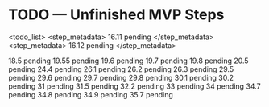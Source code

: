 # TODO — Unfinished MVP Steps

<todo_list>
  <phase id="5" name="Narrative and Quest Layer">
    <step id="16.11">
      <step_metadata>
        <number>16.11</number>
        <title>Hazard-to-System Integration Matrix</title>
        <status>pending</status>
      </step_metadata>
      <linear key="GET-5" />
    </step>
    <step id="16.12">
      <step_metadata>
        <number>16.12</number>
        <title>Role-Based Procedural Dialogue Templates</title>
        <status>pending</status>
      </step_metadata>
      <linear key="GET-6" />
    </step>
  </phase>

  <phase id="6" name="Visual and Navigation Upgrades">
    <step id="18.5">
      <step_metadata>
        <number>18.5</number>
        <title>Centralize Depth Ordering and Camera PostFX Defaults</title>
        <status>pending</status>
      </step_metadata>
      <linear key="GET-7" />
    </step>
    <step id="19.55">
      <step_metadata>
        <number>19.55</number>
        <title>Adaptive NPC FSM Behaviors</title>
        <status>pending</status>
      </step_metadata>
      <linear key="GET-8" />
    </step>
    <step id="19.6">
      <step_metadata>
        <number>19.6</number>
        <title>Implement Witness Memory & Regional Heat</title>
        <status>pending</status>
      </step_metadata>
      <linear key="GET-9" />
    </step>
    <step id="19.7">
      <step_metadata>
        <number>19.7</number>
        <title>Street-Tension Director</title>
        <status>pending</status>
      </step_metadata>
      <linear key="GET-10" />
    </step>
    <step id="19.8">
      <step_metadata>
        <number>19.8</number>
        <title>Establish Atlas-Driven Noir Lighting Pipeline</title>
        <status>pending</status>
      </step_metadata>
      <linear key="GET-11" />
    </step>
    <step id="20.5">
      <step_metadata>
        <number>20.5</number>
        <title>Streamable World Parcel Infrastructure</title>
        <status>pending</status>
      </step_metadata>
      <linear key="GET-12" />
    </step>
  </phase>

  <phase id="7" name="Character Progression and Inventory">
    <step id="24.4">
      <step_metadata>
        <number>24.4</number>
        <title>Rumor Cabinet Intel Perk Branch</title>
        <status>pending</status>
      </step_metadata>
      <linear key="GET-13" />
    </step>
    <step id="26.1">
      <step_metadata>
        <number>26.1</number>
        <title>Directional Cover and Flanking Mechanics</title>
        <status>pending</status>
      </step_metadata>
      <linear key="GET-14" />
    </step>
    <step id="26.2">
      <step_metadata>
        <number>26.2</number>
        <title>Overwatch Mode and Targeted Shots</title>
        <status>pending</status>
      </step_metadata>
      <linear key="GET-15" />
    </step>
    <step id="26.3">
      <step_metadata>
        <number>26.3</number>
        <title>Area-of-Effect Attacks and Combat Consumables</title>
        <status>pending</status>
      </step_metadata>
      <linear key="GET-16" />
    </step>
    <step id="29.5">
      <step_metadata>
        <number>29.5</number>
        <title>Implement Localized Witness Reputation Propagation</title>
        <status>pending</status>
      </step_metadata>
      <linear key="GET-17" />
    </step>
    <step id="29.6">
      <step_metadata>
        <number>29.6</number>
        <title>Gossip Heat Rumor Propagation</title>
        <status>pending</status>
      </step_metadata>
      <linear key="GET-18" />
    </step>
    <step id="29.7">
      <step_metadata>
        <number>29.7</number>
        <title>Dynamic District Uprisings & Resistance Simulation</title>
        <status>pending</status>
      </step_metadata>
      <linear key="GET-19" />
    </step>
    <step id="29.8">
      <step_metadata>
        <number>29.8</number>
        <title>Compile World-State Variable Atlas</title>
        <status>pending</status>
      </step_metadata>
      <linear key="GET-20" />
    </step>
    <step id="30.1">
      <step_metadata>
        <number>30.1</number>
        <title>Basic Crafting System (Ammo and Medical Supplies)</title>
        <status>pending</status>
      </step_metadata>
      <linear key="GET-21" />
    </step>
    <step id="30.2">
      <step_metadata>
        <number>30.2</number>
        <title>Weapon Modification System</title>
        <status>pending</status>
      </step_metadata>
      <linear key="GET-22" />
    </step>
  </phase>

  <phase id="8" name="World Expansion">
    <step id="31">
      <step_metadata>
        <number>31</number>
        <title>Build Industrial Wasteland Zone with Concrete Specifications</title>
        <status>pending</status>
      </step_metadata>
      <linear key="GET-23" />
    </step>
    <step id="31.5">
      <step_metadata>
        <number>31.5</number>
        <title>Seasonal Narrative Arc Episodes</title>
        <status>pending</status>
      </step_metadata>
      <linear key="GET-24" />
    </step>
  </phase>

  <phase id="10" name="Testing, Polish, and Release">
    <step id="32.2">
      <step_metadata>
        <number>32.2</number>
        <title>Create Integration Test Scenarios (E2E Testing)</title>
        <status>pending</status>
      </step_metadata>
      <linear key="GET-25" />
    </step>
        <step id="33">
      <step_metadata>
        <number>33</number>
        <title>Expand Save Functionality</title>
        <status>pending</status>
      </step_metadata>
      <linear key="GET-26" />
    </step>
    <step id="34">
      <step_metadata>
        <number>34</number>
        <title>Polish the UI</title>
        <status>pending</status>
      </step_metadata>
      <linear key="GET-27" />
    </step>
        <step id="34.7">
      <step_metadata>
        <number>34.7</number>
        <title>Create In-Game Help System and External Documentation</title>
        <status>pending</status>
      </step_metadata>
      <linear key="GET-28" />
    </step>
    <step id="34.8">
      <step_metadata>
        <number>34.8</number>
        <title>Implement WebGL Context Loss Recovery</title>
        <status>pending</status>
      </step_metadata>
      <linear key="GET-29" />
    </step>
    <step id="34.9">
      <step_metadata>
        <number>34.9</number>
        <title>Document SpectorJS Profiling Workflow</title>
        <status>pending</status>
      </step_metadata>
      <linear key="GET-30" />
    </step>
    <step id="35.7">
      <step_metadata>
        <number>35.7</number>
        <title>Generate Narrative Ledger Epilogue</title>
        <status>pending</status>
      </step_metadata>
      <linear key="GET-31" />
    </step>
  </phase>
</todo_list>
